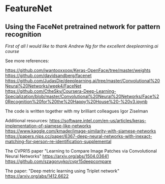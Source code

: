 FeatureNet
==========

## Using the FaceNet pretrained network for pattern recognition

_First of all I would like to thank Andrew Ng for the excellent deeplearning.ai course_

See more references:

https://github.com/iwantooxxoox/Keras-OpenFace/tree/master/weights
https://github.com/davidsandberg/facenet
https://github.com/JudasDie/deeplearning.ai/tree/master/Convolutional%20Neural%20Networks/week4/FaceNet
https://github.com/CtheSky/Coursera-Deep-Learning-Specialization/blob/master/Convolutional%20Neural%20Networks/Face%20Recognition%20for%20the%20Happy%20House%20-%20v3.ipynb

The code is written together with my brilliant colleagues Igor Ziselman

Additional resources:
https://software.intel.com/en-us/articles/keras-implementation-of-siamese-like-networks
https://www.kaggle.com/kmader/image-similarity-with-siamese-networks
https://papers.nips.cc/paper/6367-deep-neural-networks-with-inexact-matching-for-person-re-identification-supplemental

The CVPR15 paper "Learning to Compare Image Patches via Convolutional Neural Networks"
https://arxiv.org/abs/1504.03641
https://github.com/szagoruyko/cvpr15deepcompare

The paper: "Deep metric learning using Triplet network"
https://arxiv.org/abs/1412.6622
